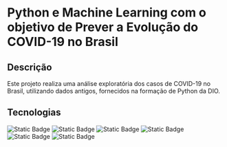<h1>Python e Machine Learning com o objetivo de Prever a Evolução do COVID-19 no Brasil</h1>

## Descrição
Este projeto realiza uma análise exploratória dos casos de COVID-19 no Brasil, utilizando dados antigos, fornecidos na formação de Python da DIO.

## Tecnologias
![Static Badge](https://img.shields.io/badge/Python-3-blue)
![Static Badge](https://img.shields.io/badge/Pandas-1.3.3-orange)
![Static Badge](https://img.shields.io/badge/NumPy-1.21.1-blue)
![Static Badge](https://img.shields.io/badge/Plotly-5.3.1-orange)
![Static Badge](https://img.shields.io/badge/pmdarima-1.8.2-blue)
![Static Badge](https://img.shields.io/badge/Facebook%20Prophet-0.7.1-orange)







